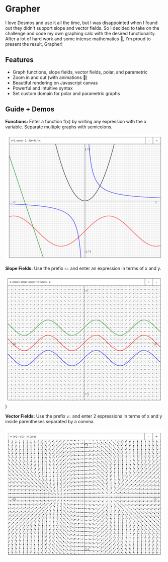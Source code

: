 # Grapher
I love Desmos and use it all the time, but I was disappointed when I found out they didn't support slope and vector fields. So I decided to take on the challenge and code my own graphing calc with the desired functionality. After a lot of hard work and some intense mathematics 🙂, I'm proud to present the result, Grapher!

## Features
* Graph functions, slope fields, vector fields, polar, and parametric
* Zoom in and out (with animations 🥳)
* Beautiful rendering on Javascript canvas
* Powerful and intuitive syntax
* Set custom domain for polar and parametric graphs

## Guide + Demos
**Functions:** Enter a function f(x) by writing any expression with the x variable. Separate multiple graphs with semicolons. 

![Functions Demo](https://raw.githubusercontent.com/rohanphanse/grapher/main/images/functions.png)

**Slope Fields:** Use the prefix `s:` and enter an expression in terms of x and y.

![Slope Field Demo](https://raw.githubusercontent.com/rohanphanse/grapher/main/images/slope-field.png))

**Vector Fields:** Use the prefix `v:` and enter 2 expressions in terms of x and y inside parentheses separated by a comma.

![Vector Field Demo](https://raw.githubusercontent.com/rohanphanse/grapher/main/images/dipole.png)



